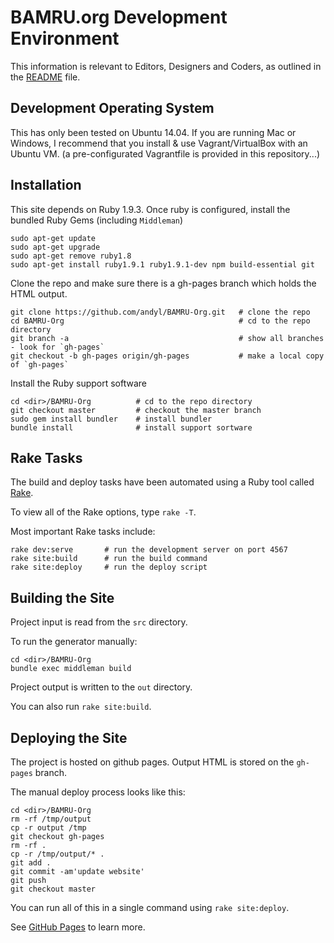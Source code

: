 # BAMRU.org Development Environment

This information is relevant to Editors, Designers and Coders, as outlined
in the [README](../README.md) file.

## Development Operating System

This has only been tested on Ubuntu 14.04.  If you are running Mac or Windows,
I recommend that you install & use Vagrant/VirtualBox with an Ubuntu VM. (a
pre-configurated Vagrantfile is provided in this repository...)

## Installation

This site depends on Ruby 1.9.3.  Once ruby is configured, install the bundled
Ruby Gems (including `Middleman`)

    sudo apt-get update
    sudo apt-get upgrade
    sudo apt-get remove ruby1.8
    sudo apt-get install ruby1.9.1 ruby1.9.1-dev npm build-essential git

Clone the repo and make sure there is a gh-pages branch which holds the HTML output.

    git clone https://github.com/andyl/BAMRU-Org.git   # clone the repo
    cd BAMRU-Org                                       # cd to the repo directory
    git branch -a                                      # show all branches - look for `gh-pages`
    git checkout -b gh-pages origin/gh-pages           # make a local copy of `gh-pages`

Install the Ruby support software

    cd <dir>/BAMRU-Org          # cd to the repo directory 
    git checkout master         # checkout the master branch
    sudo gem install bundler    # install bundler 
    bundle install              # install support sortware

## Rake Tasks

The build and deploy tasks have been automated using a Ruby tool called
[Rake](http://en.wikipedia.org/wiki/Rake_%28software%29).

To view all of the Rake options, type `rake -T`.

Most important Rake tasks include:

    rake dev:serve       # run the development server on port 4567
    rake site:build      # run the build command
    rake site:deploy     # run the deploy script

## Building the Site

Project input is read from the `src` directory.

To run the generator manually:

    cd <dir>/BAMRU-Org
    bundle exec middleman build

Project output is written to the `out` directory.

You can also run `rake site:build`.

## Deploying the Site

The project is hosted on github pages.  Output HTML is stored on the
`gh-pages` branch.

The manual deploy process looks like this:

    cd <dir>/BAMRU-Org
    rm -rf /tmp/output
    cp -r output /tmp
    git checkout gh-pages
    rm -rf .
    cp -r /tmp/output/* .
    git add .
    git commit -am'update website'
    git push
    git checkout master

You can run all of this in a single command using `rake site:deploy`.

See [GitHub Pages](http://pages.github.com) to learn more.

